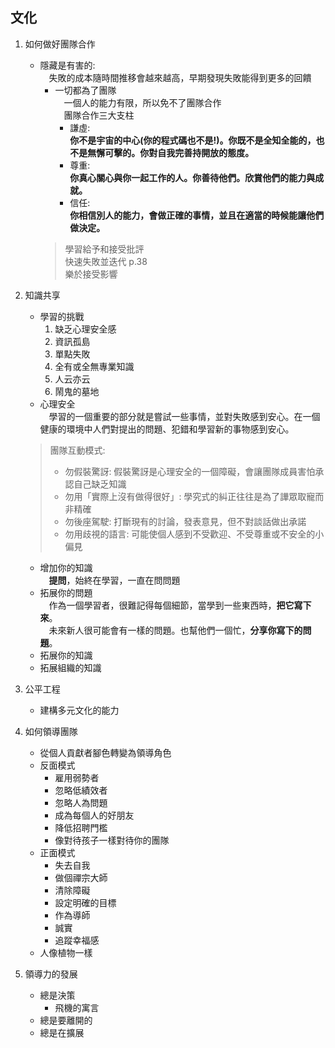 ## 文化
1. 如何做好團隊合作 
   - 隱藏是有害的:  
     &emsp;失敗的成本隨時間推移會越來越高，早期發現失敗能得到更多的回饋
     - 一切都為了團隊  
       &emsp;一個人的能力有限，所以免不了團隊合作  
       &emsp;團隊合作三大支柱
          - 謙虛:  
          **你不是宇宙的中心(你的程式碼也不是!)。你既不是全知全能的，也不是無懈可擊的。你對自我完善持開放的態度。**
          - 尊重:  
          **你真心關心與你一起工作的人。你善待他們。欣賞他們的能力與成就。**
          - 信任:  
          **你相信別人的能力，會做正確的事情，並且在適當的時候能讓他們做決定。**
     >  學習給予和接受批評  
        快速失敗並迭代 p.38  
        樂於接受影響

2. 知識共享
   - 學習的挑戰
     1. 缺乏心理安全感
     2. 資訊孤島
     3. 單點失敗
     4. 全有或全無專業知識
     5. 人云亦云
     6. 鬧鬼的墓地
   - 心理安全  
     &emsp;學習的一個重要的部分就是嘗試一些事情，並對失敗感到安心。在一個健康的環境中人們對提出的問題、犯錯和學習新的事物感到安心。
   > 團隊互動模式:  
   > - 勿假裝驚訝: 假裝驚訝是心理安全的一個障礙，會讓團隊成員害怕承認自己缺乏知識  
   > - 勿用「實際上沒有做得很好」: 學究式的糾正往往是為了譁眾取寵而非精確  
   > - 勿後座駕駛: 打斷現有的討論，發表意見，但不對談話做出承諾
   > - 勿用歧視的語言: 可能使個人感到不受歡迎、不受尊重或不安全的小偏見
   - 增加你的知識  
     &emsp;**提問**，始終在學習，一直在問問題
   - 拓展你的問題  
     &emsp;作為一個學習者，很難記得每個細節，當學到一些東西時，**把它寫下來**。  
     &emsp;未來新人很可能會有一樣的問題。也幫他們一個忙，**分享你寫下的問題**。
   - 拓展你的知識
   - 拓展組織的知識
3. 公平工程
   - 建構多元文化的能力
4. 如何領導團隊
   - 從個人貢獻者腳色轉變為領導角色
   - 反面模式
     - 雇用弱勢者
     - 忽略低績效者
     - 忽略人為問題
     - 成為每個人的好朋友
     - 降低招聘門檻
     - 像對待孩子一樣對待你的團隊
   - 正面模式
     - 失去自我
     - 做個禪宗大師
     - 清除障礙
     - 設定明確的目標
     - 作為導師
     - 誠實
     - 追蹤幸福感
   - 人像植物一樣
5. 領導力的發展
   - 總是決策
     - 飛機的寓言
   - 總是要離開的
   - 總是在擴展